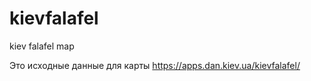 # kievfalafel
kiev falafel map

Это исходные данные для карты https://apps.dan.kiev.ua/kievfalafel/
